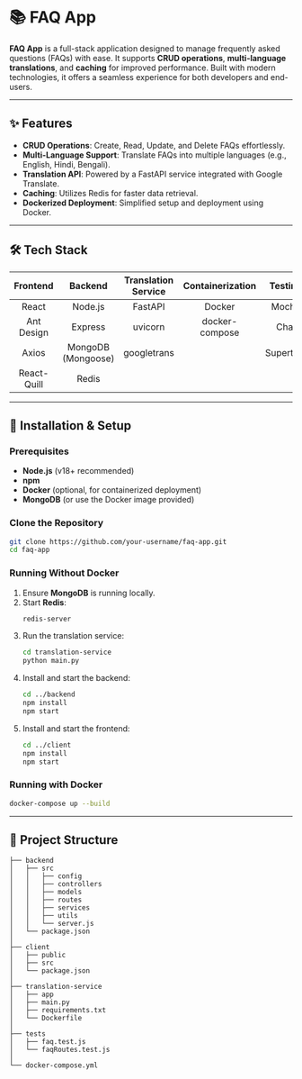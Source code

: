 # 📚 FAQ App

**FAQ App** is a full-stack application designed to manage frequently asked questions (FAQs) with ease. It supports **CRUD operations**, **multi-language translations**, and **caching** for improved performance. Built with modern technologies, it offers a seamless experience for both developers and end-users.

---

## ✨ Features

- **CRUD Operations**: Create, Read, Update, and Delete FAQs effortlessly.
- **Multi-Language Support**: Translate FAQs into multiple languages (e.g., English, Hindi, Bengali).
- **Translation API**: Powered by a FastAPI service integrated with Google Translate.
- **Caching**: Utilizes Redis for faster data retrieval.
- **Dockerized Deployment**: Simplified setup and deployment using Docker.

---

## 🛠️ Tech Stack

| **Frontend**         | **Backend**          | **Translation Service** | **Containerization** | **Testing**         |
|:--------------------:|:--------------------:|:-----------------------:|:--------------------:|:-------------------:|
| React                | Node.js              | FastAPI                 | Docker               | Mocha               |
| Ant Design           | Express              | uvicorn                 | docker-compose       | Chai                |
| Axios                | MongoDB (Mongoose)   | googletrans             |                      | Supertest           |
| React-Quill          | Redis                |                         |                      |                     |

---

## 🚀 Installation & Setup

### Prerequisites
- **Node.js** (v18+ recommended)
- **npm**
- **Docker** (optional, for containerized deployment)
- **MongoDB** (or use the Docker image provided)

### Clone the Repository
```bash
git clone https://github.com/your-username/faq-app.git
cd faq-app
```

### Running Without Docker
1. Ensure **MongoDB** is running locally.
2. Start **Redis**:
   ```bash
   redis-server
   ```
3. Run the translation service:
   ```bash
   cd translation-service
   python main.py
   ```
4. Install and start the backend:
   ```bash
   cd ../backend
   npm install
   npm start
   ```
5. Install and start the frontend:
   ```bash
   cd ../client
   npm install
   npm start
   ```

### Running with Docker
```bash
docker-compose up --build
```

---

## 📂 Project Structure
```plaintext
├── backend
│   ├── src
│   │   ├── config
│   │   ├── controllers
│   │   ├── models
│   │   ├── routes
│   │   ├── services
│   │   ├── utils
│   │   └── server.js
│   └── package.json
│
├── client
│   ├── public
│   ├── src
│   └── package.json
│
├── translation-service
│   ├── app
│   ├── main.py
│   ├── requirements.txt
│   └── Dockerfile
│
├── tests
│   ├── faq.test.js
│   └── faqRoutes.test.js
│
└── docker-compose.yml
```


